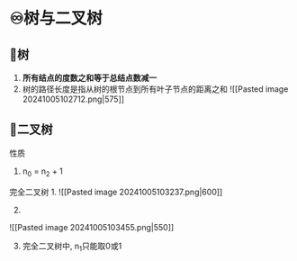 # ♾️树与二叉树
## 💫树
1. **所有结点的度数之和等于总结点数减一**
2. 树的路径长度是指从树的根节点到所有叶子节点的距离之和
![[Pasted image 20241005102712.png|575]]

## 💫二叉树
性质
1. n<sub>0</sub> = n<sub>2</sub> + 1

完全二叉树
1. 
![[Pasted image 20241005103237.png|600]]


2. 
![[Pasted image 20241005103455.png|550]]

3. 完全二叉树中, n<sub>1</sub>只能取0或1